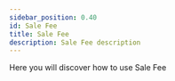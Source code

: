 ```yaml
---
sidebar_position: 0.40
id: Sale Fee
title: Sale Fee
description: Sale Fee description
---
```



Here you will discover how to use Sale Fee